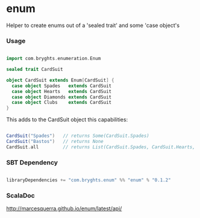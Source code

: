 # enum
Helper to create enums out of a 'sealed trait' and some 'case object's

### Usage
```scala

import com.bryghts.enumeration.Enum

sealed trait CardSuit

object CardSuit extends Enum[CardSuit] {
  case object Spades   extends CardSuit
  case object Hearts   extends CardSuit
  case object Diamonds extends CardSuit
  case object Clubs    extends CardSuit
}

```
This adds to the CardSuit object this capabilities:

```scala

CardSuit("Spades")   // returns Some(CardSuit.Spades)
CardSuit("Bastos")   // returns None
CardSuit.all         // returns List(CardSuit.Spades, CardSuit.Hearts, CardSuit.Diamonds, CardSuit.Clubs)

```
### SBT Dependency

```sbt

libraryDependencies += "com.bryghts.enum" %% "enum" % "0.1.2"

```

### ScalaDoc
http://marcesquerra.github.io/enum/latest/api/
